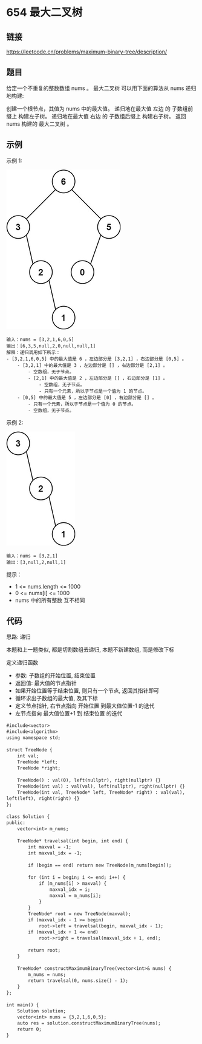 # 654 最大二叉树
## 链接
https://leetcode.cn/problems/maximum-binary-tree/description/

## 题目 
给定一个不重复的整数数组 nums 。 最大二叉树 可以用下面的算法从 nums 递归地构建:

创建一个根节点，其值为 nums 中的最大值。
递归地在最大值 左边 的 子数组前缀上 构建左子树。
递归地在最大值 右边 的 子数组后缀上 构建右子树。
返回 nums 构建的 最大二叉树 。

## 示例
示例 1:

![](img/23example1.jpg)
```
输入：nums = [3,2,1,6,0,5]
输出：[6,3,5,null,2,0,null,null,1]
解释：递归调用如下所示：
- [3,2,1,6,0,5] 中的最大值是 6 ，左边部分是 [3,2,1] ，右边部分是 [0,5] 。
    - [3,2,1] 中的最大值是 3 ，左边部分是 [] ，右边部分是 [2,1] 。
        - 空数组，无子节点。
        - [2,1] 中的最大值是 2 ，左边部分是 [] ，右边部分是 [1] 。
            - 空数组，无子节点。
            - 只有一个元素，所以子节点是一个值为 1 的节点。
    - [0,5] 中的最大值是 5 ，左边部分是 [0] ，右边部分是 [] 。
        - 只有一个元素，所以子节点是一个值为 0 的节点。
        - 空数组，无子节点。
```
示例 2:

![](img/23example2.jpg)
```
输入：nums = [3,2,1]
输出：[3,null,2,null,1]
```

提示：

- 1 <= nums.length <= 1000
- 0 <= nums[i] <= 1000
- nums 中的所有整数 互不相同 

## 代码
思路: 递归

本题和上一题类似, 都是切割数组去递归, 本题不新建数组, 而是修改下标

定义递归函数
- 参数: 子数组的开始位置, 结束位置
- 返回值: 最大值的节点指针
- 如果开始位置等于结束位置, 则只有一个节点, 返回其指针即可
- 循环求出子数组的最大值, 及其下标
- 定义节点指针, 右节点指向 开始位置 到最大值位置-1 的迭代
- 左节点指向 最大值位置+1 到 结束位置 的迭代

```
#include<vector>
#include<algorithm>
using namespace std;

struct TreeNode {
	int val;
	TreeNode *left;
	TreeNode *right;
	
	TreeNode() : val(0), left(nullptr), right(nullptr) {}
	TreeNode(int val) : val(val), left(nullptr), right(nullptr) {}
	TreeNode(int val, TreeNode* left, TreeNode* right) : val(val), left(left), right(right) {}
};
	
class Solution {
public:
	vector<int> m_nums;
	
	TreeNode* travelsal(int begin, int end) {
		int maxval = -1;
		int maxval_idx = -1;
		
		if (begin == end) return new TreeNode(m_nums[begin]);
		
		for (int i = begin; i <= end; i++) {
			if (m_nums[i] > maxval) {
				maxval_idx = i;
				maxval = m_nums[i];
			}
		}
		TreeNode* root = new TreeNode(maxval);
		if (maxval_idx - 1 >= begin)
			root->left = travelsal(begin, maxval_idx - 1);
		if (maxval_idx + 1 <= end)	
			root->right = travelsal(maxval_idx + 1, end);
		
		return root;
	}
	
    TreeNode* constructMaximumBinaryTree(vector<int>& nums) {
		m_nums = nums;
		return travelsal(0, nums.size() - 1);
    }
};

int main() {
	Solution solution;
	vector<int> nums = {3,2,1,6,0,5};
	auto res = solution.constructMaximumBinaryTree(nums);
	return 0;
}
```
